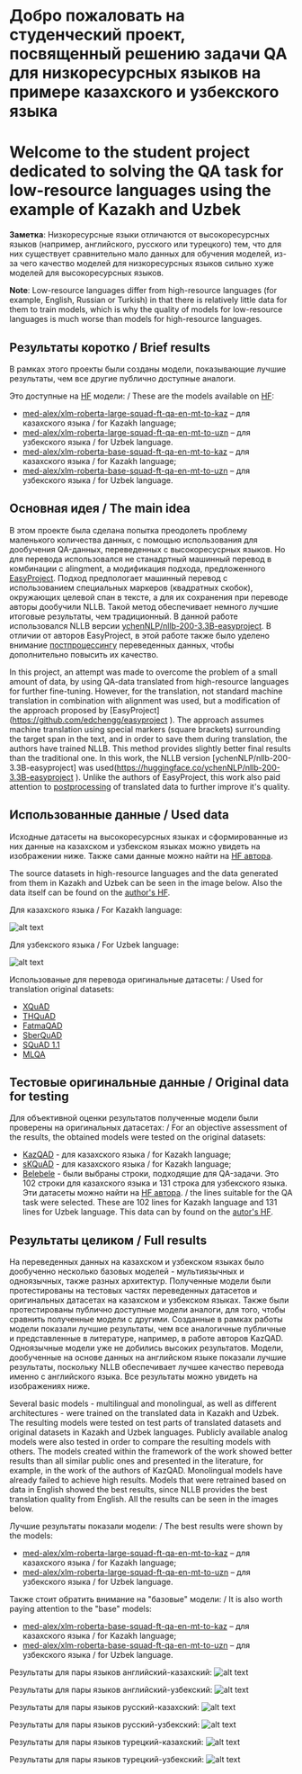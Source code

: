 # Добро пожаловать на студенческий проект, посвященный решению задачи QA для низкоресурсных языков на примере казахского и узбекского языка
# Welcome to the student project dedicated to solving the QA task for low-resource languages using the example of Kazakh and Uzbek

**Заметка**: Низкоресурсные языки отличаются от высокоресурсных языков (например, английского, русского или турецкого) тем, что для них существует сравнительно мало данных для обучения моделей, из-за чего качество моделей для низкоресурсных языков сильно хуже моделей для высокоресурсных языков.

**Note**: Low-resource languages differ from high-resource languages (for example, English, Russian or Turkish) in that there is relatively little data for them to train models, which is why the quality of models for low-resource languages is much worse than models for high-resource languages.

## Результаты коротко / Brief results

В рамках этого проекты были созданы модели, показывающие лучшие результаты, чем все другие публично доступные аналоги. 

Это доступные на [HF](https://huggingface.co/med-alex) модели: / These are the models available on [HF](https://huggingface.co/med-alex):
- [med-alex/xlm-roberta-large-squad-ft-qa-en-mt-to-kaz]() – для казахского языка / for Kazakh language;
- [med-alex/xlm-roberta-large-squad-ft-qa-en-mt-to-uzn]() – для узбекского языка / for Uzbek language.
- [med-alex/xlm-roberta-base-squad-ft-qa-en-mt-to-kaz]() – для казахского языка / for Kazakh language;
- [med-alex/xlm-roberta-base-squad-ft-qa-en-mt-to-uzn]() – для узбекского языка / for Uzbek language.

## Основная идея / The main idea
В этом проекте была сделана попытка преодолеть проблему маленького количества данных, c помощью использования для дообучения QA-данных, переведенных с высокоресусрных языков. Но для перевода использовался не станадртный машинный перевод в комбинации с alingment, а модификация подхода, предложенного [EasyProject](https://github.com/edchengg/easyproject). Подход предпологает машинный перевод с использованием специальных маркеров (квадратных скобок), окружающих целевой спан в тексте, а для их сохранения при переводе авторы дообучили NLLB. Такой метод обеспечивает немного лучшие итоговые результаты, чем традиционный. В данной работе использовался NLLB версии [ychenNLP/nllb-200-3.3B-easyproject](https://huggingface.co/ychenNLP/nllb-200-3.3B-easyproject). В отличии от авторов EasyProject, в этой работе также было уделено внимание [постпроцессингу](https://github.com/med-alex/turkic_qa/blob/add_data/scripts/data_preprocessing/post_translation_preprocessing.py) переведенных данных, чтобы дополнительно повысить их качество.

In this project, an attempt was made to overcome the problem of a small amount of data, by using QA-data translated from high-resource languages for further fine-tuning. However, for the translation, not standard machine translation in combination with alignment was used, but a modification of the approach proposed by [EasyProject] (https://github.com/edchengg/easyproject ). The approach assumes machine translation using special markers (square brackets) surrounding the target span in the text, and in order to save them during translation, the authors have trained NLLB. This method provides slightly better final results than the traditional one. In this work, the NLLB version [ychenNLP/nllb-200-3.3B-easyproject] was used(https://huggingface.co/ychenNLP/nllb-200-3.3B-easyproject ). Unlike the authors of EasyProject, this work also paid attention to [postprocessing](https://github.com/med-alex/turkic_qa/blob/add_data/scripts/data_preprocessing/post_translation_preprocessing.py) of translated data to further improve it's quality.

## Использованные данные / Used data
Исходные датасеты на высокоресурсных языках и сформированные из них данные на казахском и узбекском языках можно увидеть на изображении ниже. Также сами данные можно найти на [HF автора](https://huggingface.co/med-alex).

The source datasets in high-resource languages and the data generated from them in Kazakh and Uzbek can be seen in the image below. Also the data itself can be found on the [author's HF](https://huggingface.co/med-alex).

Для казахского языка / For Kazakh language:

![alt text](dataset_formation_for_kazakh_language.png)

Для узбекского языка / For Uzbek language:

![alt text](dataset_formation_for_uzbek_language.png)

Использованые для перевода оригинальные датасеты: / Used for translation original datasets:

- [XQuAD](https://huggingface.co/datasets/google/xquad)
- [THQuAD](https://github.com/okanvk/Turkish-Reading-Comprehension-Question-Answering-Dataset)
- [FatmaQAD](https://github.com/fzehracetin/turkish-question-answering)
- [SberQuAD](kuznetsoffandrey/sberquad)
- [SQuAD 1.1](https://huggingface.co/datasets/rajpurkar/squad)
- [MLQA](https://huggingface.co/datasets/facebook/mlqa)

## Тестовые оригинальные данные / Original data for testing

Для объективной оценки результатов полученные модели были проверены на оригинальных датасетах: / For an objective assessment of the results, the obtained models were tested on the original datasets:

- [KazQAD](https://huggingface.co/datasets/issai/kazqad) - для казахского языка / for Kazakh language;
- [sKQuAD](https://huggingface.co/datasets/Kyrmasch/sKQuAD) - для казахского языка / for Kazakh language;
- [Belebele](https://huggingface.co/datasets/facebook/belebele) - были выбраны строки, подходящие для QA-задачи. Это 102 строки для казахского языка и 131 строка для узбекского языка. Эти датасеты можно найти на [HF автора](https://huggingface.co/med-alex). / the lines suitable for the QA task were selected. These are 102 lines for Kazakh language and 131 lines for Uzbek language. This data can by found on the [autor's HF](https://huggingface.co/med-alex).

## Результаты целиком / Full results

На переведенных данных на казахском и узбекском языках было дообученно несколько базовых моделей - мультиязычных и одноязычных, также разных архитектур. Полученные модели были протестированы на тестовых частях переведенных датасетов и оригинальных датасетах на казахском и узбекском языках. Также были протестированы публично доступные модели аналоги, для того, чтобы сравнить полученные модели с другими. Созданные в рамках работы модели показали лучшие результаты, чем все аналогичные публичные и представленные в литературе, например, в работе авторов KazQAD. Одноязычные модели уже не добились высоких результатов. Модели, дообученные на основе данных на английском языке показали лучшие результаты, поскольку NLLB обеспечивает лучшее качество перевода именно с английского языка. Все результаты можно увидеть на изображениях ниже.

Several basic models - multilingual and monolingual, as well as different architectures - were trained on the translated data in Kazakh and Uzbek. The resulting models were tested on test parts of translated datasets and original datasets in Kazakh and Uzbek languages. Publicly available analog models were also tested in order to compare the resulting models with others. The models created within the framework of the work showed better results than all similar public ones and presented in the literature, for example, in the work of the authors of KazQAD. Monolingual models have already failed to achieve high results. Models that were retrained based on data in English showed the best results, since NLLB provides the best translation quality from English. All the results can be seen in the images below.

Лучшие результаты показали модели: / The best results were shown by the models:

- [med-alex/xlm-roberta-large-squad-ft-qa-en-mt-to-kaz]() – для казахского языка / for Kazakh language;
- [med-alex/xlm-roberta-large-squad-ft-qa-en-mt-to-uzn]() – для узбекского языка / for Uzbek language.

Также стоит обратить внимание на "базовые" модели: / It is also worth paying attention to the "base" models:

- [med-alex/xlm-roberta-base-squad-ft-qa-en-mt-to-kaz]() – для казахского языка / for Kazakh language;
- [med-alex/xlm-roberta-base-squad-ft-qa-en-mt-to-uzn]() – для узбекского языка / for Uzbek language.

Результаты для пары языков английский-казахский:
![alt text](eng_kaz_models_results.png)

Результаты для пары языков английский-узбекский:
![alt text](eng_uzn_models_results.png)

Результаты для пары языков русский-казахский:
![alt text](rus_kaz_models_results.png)

Результаты для пары языков русский-узбекский:
![alt text](rus_uzn_models_results.png)

Результаты для пары языков турецкий-казахский:
![alt text](tur_kaz_models_results.png)

Результаты для пары языков турецкий-узбекский:
![alt text](tur_uzn_models_results.png)
